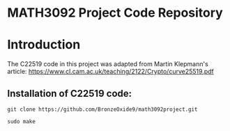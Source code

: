 # MATH3092 Project Code Repository

# Introduction

The C22519 code in this project was adapted from Martin Klepmann's article: https://www.cl.cam.ac.uk/teaching/2122/Crypto/curve25519.pdf

## Installation of C22519 code:

```
git clone https://github.com/BronzeOxide9/math3092project.git
```

```
sudo make
```
